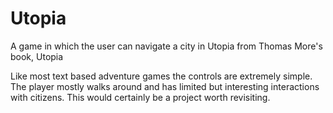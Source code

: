 # Utopia

A game in which the user can navigate a city in Utopia from Thomas More's book, Utopia

Like most text based adventure games the controls are extremely simple. The player mostly walks around and has limited but interesting interactions with citizens. This would certainly be a project worth revisiting. 
